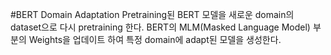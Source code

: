 #BERT Domain Adaptation
Pretraining된 BERT 모델을 새로운 domain의 dataset으로 다시 pretraining 한다.
BERT의 MLM(Masked Language Model) 부분의 Weights을 업데이트 하여 특정 domain에 adapt된 모델을 생성한다.
